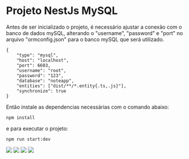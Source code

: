 # Projeto NestJs MySQL

Antes de ser inicializado o projeto, é necessário ajustar a conexão com o banco de dados mySQL, alterando o "username", "password" e "port" no arquivo "ormconfig.json" para o banco mySQL que será utilizado.
```
{
    "type": "mysql",
    "host": "localhost",
    "port": 6603,
    "username": "root",
    "password": "123",
    "database": "noteapp",
    "entities": ["dist/**/*.entity{.ts,.js}"],
    "synchronize": true
}
```
Então instale as dependencias necessárias com o comando abaixo:
```
npm install
```
e para executar o projeto:
```
npm run start:dev
```
<span align="center">
<img src="https://user-images.githubusercontent.com/61987467/197354227-24fec1cc-6361-4b70-af3a-64ad23122fb5.png"><img>
</span>

<span align="center">
<img src="https://user-images.githubusercontent.com/61987467/197354229-067fb1dc-7dc4-4d16-aee6-2286d2b5f53d.png"><img>
</span>

<span align="center">
<img src="https://user-images.githubusercontent.com/61987467/197354230-4cf5f7b0-bc44-4aba-9c6b-d1eb8830c20c.png"><img>
</span>

<span align="center">
<img src="https://user-images.githubusercontent.com/61987467/197354231-52bb14b1-47ae-4e3c-a1dd-0689b37b3918.png"><img>
</span>
